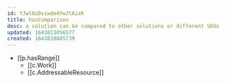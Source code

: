 ```yaml
---
id: tJwl8zDviwde4YwJtAixK
title: hasComparison
desc: a solution can be compared to other solutions or different SKUs
updated: 1643811056577
created: 1643810805739
---
```


- [[p.hasRange]]
  - [[c.Work]]
  - [[c.AddressableResource]]
